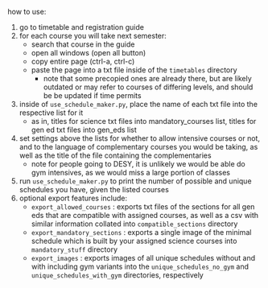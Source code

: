 how to use:
1) go to timetable and registration guide
2) for each course you will take next semester:
   - search that course in the guide
   - open all windows (open all button)
   - copy entire page (ctrl-a, ctrl-c)
   - paste the page into a txt file inside of the ```timetables``` directory
     - note that some precopied ones are already there, but are likely outdated or may refer to courses of differing levels, and should be be updated if time permits
4) inside of ```use_schedule_maker.py```, place the name of each txt file into the respective list for it
   - as in, titles for science txt files into mandatory_courses list, titles for gen ed txt files into gen_eds list
5) set settings above the lists for whether to allow intensive courses or not, and to the language of complementary courses you would be taking, as well as the title of the file containing the complementaries
   - note for people going to DESY, it is unlikely we would be able do gym intensives, as we would miss a large portion of classes
6) run ```use_schedule_maker.py``` to print the number of possible and unique schedules you have, given the listed courses
7) optional export features include:
   - ```export_allowed_courses``` : exports txt files of the sections for all gen eds that are compatible with assigned courses, as well as a csv with similar information collated into ```compatible_sections``` directory
   - ```export_mandatory_sections``` : exports a single image of the minimal schedule which is built by your assigned science courses into ```mandatory_stuff``` directory
   - ```export_images``` : exports images of all unique schedules without and with including gym variants into the ```unique_schedules_no_gym``` and ```unique_schedules_with_gym``` directories, respectively